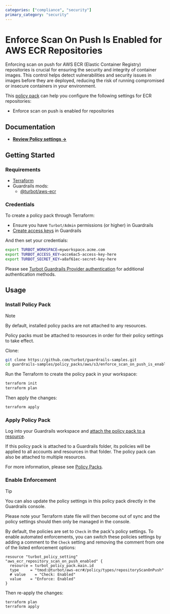 ```yaml
---
categories: ["compliance", "security"]
primary_category: "security"
---
```


# Enforce Scan On Push Is Enabled for AWS ECR Repositories

Enforcing scan on push for AWS ECR (Elastic Container Registry) repositories is crucial for ensuring the security and integrity of container images. This control helps detect vulnerabilities and security issues in images before they are deployed, reducing the risk of running compromised or insecure containers in your environment.

This [policy pack](https://turbot.com/guardrails/docs/concepts/resources/smart-folders) can help you configure the following settings for ECR repositories:

- Enforce scan on push is enabled for repositories

## Documentation

- **[Review Policy settings →](https://hub-guardrails-turbot-com-git-development-turbot.vercel.app/policy-packs/enforce_scan_on_push_is_enabled_for_repositories/settings)**

## Getting Started

### Requirements

- [Terraform](https://developer.hashicorp.com/terraform/tutorials/aws-get-started/install-cli)
- Guardrails mods:
  - [@turbot/aws-ecr](https://hub-guardrails-turbot-com-git-development-turbot.vercel.app/aws/mods/aws-ecr)

### Credentials

To create a policy pack through Terraform:

- Ensure you have `Turbot/Admin` permissions (or higher) in Guardrails
- [Create access keys](https://turbot.com/guardrails/docs/guides/iam/access-keys#generate-a-new-guardrails-api-access-key) in Guardrails

And then set your credentials:

```sh
export TURBOT_WORKSPACE=myworkspace.acme.com
export TURBOT_ACCESS_KEY=acce6ac5-access-key-here
export TURBOT_SECRET_KEY=a8af61ec-secret-key-here
```

Please see [Turbot Guardrails Provider authentication](https://registry.terraform.io/providers/turbot/turbot/latest/docs#authentication) for additional authentication methods.

## Usage

### Install Policy Pack

> [!NOTE]
> By default, installed policy packs are not attached to any resources.
>
> Policy packs must be attached to resources in order for their policy settings to take effect.

Clone:

```sh
git clone https://github.com/turbot/guardrails-samples.git
cd guardrails-samples/policy_packs/aws/s3/enforce_scan_on_push_is_enabled_for_repositories
```

Run the Terraform to create the policy pack in your workspace:

```sh
terraform init
terraform plan
```

Then apply the changes:

```sh
terraform apply
```

### Apply Policy Pack

Log into your Guardrails workspace and [attach the policy pack to a resource](https://turbot.com/guardrails/docs/guides/working-with-folders/smart#attach-a-smart-folder-to-a-resource).

If this policy pack is attached to a Guardrails folder, its policies will be applied to all accounts and resources in that folder. The policy pack can also be attached to multiple resources.

For more information, please see [Policy Packs](https://turbot.com/guardrails/docs/concepts/resources/smart-folders).

### Enable Enforcement

> [!TIP]
> You can also update the policy settings in this policy pack directly in the Guardrails console.
>
> Please note your Terraform state file will then become out of sync and the policy settings should then only be managed in the console.

By default, the policies are set to `Check` in the pack's policy settings. To enable automated enforcements, you can switch these policies settings by adding a comment to the `Check` setting and removing the comment from one of the listed enforcement options:

```hcl
resource "turbot_policy_setting" "aws_ecr_repository_scan_on_push_enabled" {
  resource = turbot_policy_pack.main.id
  type     = "tmod:@turbot/aws-ecr#/policy/types/repositoryScanOnPush"
  # value    = "Check: Enabled"
  value    = "Enforce: Enabled"
}
```

Then re-apply the changes:

```sh
terraform plan
terraform apply
```
